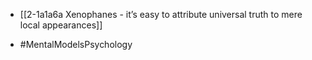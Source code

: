 
- [[2-1a1a6a Xenophanes - it’s easy to attribute universal truth to mere local appearances]]

- #MentalModelsPsychology
